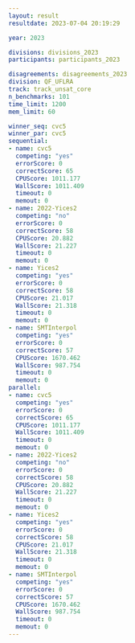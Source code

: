 ```yaml
---
layout: result
resultdate: 2023-07-04 20:19:29

year: 2023

divisions: divisions_2023
participants: participants_2023

disagreements: disagreements_2023
division: QF_UFLRA
track: track_unsat_core
n_benchmarks: 101
time_limit: 1200
mem_limit: 60

winner_seq: cvc5
winner_par: cvc5
sequential:
- name: cvc5
  competing: "yes"
  errorScore: 0
  correctScore: 65
  CPUScore: 1011.177
  WallScore: 1011.409
  timeout: 0
  memout: 0
- name: 2022-Yices2
  competing: "no"
  errorScore: 0
  correctScore: 58
  CPUScore: 20.882
  WallScore: 21.227
  timeout: 0
  memout: 0
- name: Yices2
  competing: "yes"
  errorScore: 0
  correctScore: 58
  CPUScore: 21.017
  WallScore: 21.318
  timeout: 0
  memout: 0
- name: SMTInterpol
  competing: "yes"
  errorScore: 0
  correctScore: 57
  CPUScore: 1670.462
  WallScore: 987.754
  timeout: 0
  memout: 0
parallel:
- name: cvc5
  competing: "yes"
  errorScore: 0
  correctScore: 65
  CPUScore: 1011.177
  WallScore: 1011.409
  timeout: 0
  memout: 0
- name: 2022-Yices2
  competing: "no"
  errorScore: 0
  correctScore: 58
  CPUScore: 20.882
  WallScore: 21.227
  timeout: 0
  memout: 0
- name: Yices2
  competing: "yes"
  errorScore: 0
  correctScore: 58
  CPUScore: 21.017
  WallScore: 21.318
  timeout: 0
  memout: 0
- name: SMTInterpol
  competing: "yes"
  errorScore: 0
  correctScore: 57
  CPUScore: 1670.462
  WallScore: 987.754
  timeout: 0
  memout: 0
---
```

